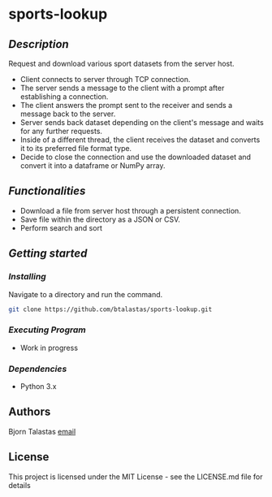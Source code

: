 # sports-lookup

## ***Description***

Request and download various sport datasets from the server host.

* Client connects to server through TCP connection.
* The server sends a message to the client with a prompt after establishing a connection.
* The client answers the prompt sent to the receiver and sends a message back to the server.
* Server sends back dataset depending on the client's message and waits for any further requests.
* Inside of a different thread, the client receives the dataset and converts it to its preferred file format type.
* Decide to close the connection and use the downloaded dataset and convert it into a dataframe or NumPy array.

## ***Functionalities***

* Download a file from server host through a persistent connection.
* Save file within the directory as a JSON or CSV.
* Perform search and sort

## ***Getting started***

### *Installing*

Navigate to a directory and run the command.

```sh
git clone https://github.com/btalastas/sports-lookup.git
```

### *Executing Program*

* Work in progress

### *Dependencies*

* Python 3.x

## Authors

Bjorn Talastas [email](<btalasta@gmu.edu> "btalasta@gmu.edu")

## License

This project is licensed under the MIT License - see the LICENSE.md file for details

